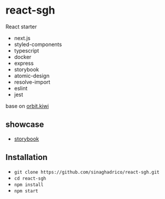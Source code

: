 # react-sgh

React starter

- next.js
- styled-components
- typescript
- docker
- express
- storybook
- atomic-design
- resolve-import
- eslint
- jest

base on [orbit.kiwi](https://orbit.kiwi)

## showcase


- [storybook](https://sinaghadrico.github.io/react-sgh/)

## Installation

- `git clone https://github.com/sinaghadrico/react-sgh.git`
- `cd react-sgh`
- `npm install`
- `npm start`
